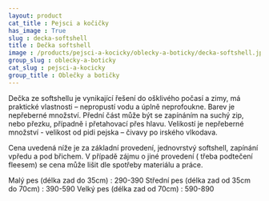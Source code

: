 ```yaml
---
layout: product
cat_title : Pejsci a kočičky
has_image : True
slug : decka-softshell
title : Dečka softshell
image : /products/pejsci-a-kocicky/oblecky-a-boticky/decka-softshell.jpg
group_slug : oblecky-a-boticky
cat_slug : pejsci-a-kocicky
group_title : Oblečky a botičky
---
```


Dečka ze softshellu je vynikající řešení do ošklivého počasí a zimy, má praktické vlastnosti – nepropustí vodu a úplně neprofoukne. Barev je nepřeberné množství. Přední část může být se zapínáním na suchý zip, nebo přezku, případně i přetahovací přes hlavu. Velikostí je nepřeberné množství - velikost od pidi pejska – čivavy po irského vlkodava.

Cena uvedená níže je za základní provedení, jednovrstvý softshell, zapínání vpředu a pod břichem. V případě zájmu o jiné provedení ( třeba podtečení fleesem) se cena může lišit dle spotřeby materiálu a práce.

 Malý pes (délka zad do 35cm) : 290-390
 Střední pes (délka zad od 35cm do 70cm) : 390-590
 Velký pes (délka zad od 70cm) : 590-890

